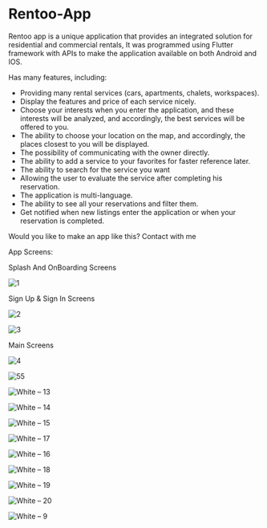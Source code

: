 # Rentoo-App

Rentoo app is a unique application that provides an integrated solution for residential and commercial rentals, It was programmed using Flutter framework with APIs to make the application available on both Android and IOS. 

Has many features, including: 
* Providing many rental services (cars, apartments, chalets, workspaces).
* Display the features and price of each service nicely.
* Choose your interests when you enter the application, and these interests will be analyzed, and accordingly, the best services will be offered to you.
* The ability to choose your location on the map, and accordingly, the places closest to you will be displayed.
* The possibility of communicating with the owner directly.
* The ability to add a service to your favorites for faster reference later.
* The ability to search for the service you want
* Allowing the user to evaluate the service after completing his reservation.
* The application is multi-language.
* The ability to see all your reservations and filter them.
* Get notified when new listings enter the application or when your reservation is completed.

Would you like to make an app like this? Contact with me 

App Screens:

Splash And OnBoarding Screens

![1](https://github.com/BahaaAlnabeeh/Rentoo-App/assets/42490211/84742643-4ab4-48ea-9f8b-a11c374c698b)

Sign Up & Sign In Screens

![2](https://github.com/BahaaAlnabeeh/Rentoo-App/assets/42490211/52fc898e-1581-4754-a700-904bfbfd49c8)

![3](https://github.com/BahaaAlnabeeh/Rentoo-App/assets/42490211/07b6b2a4-6c1e-4200-a6e2-416197c1c623)

Main Screens

![4](https://github.com/BahaaAlnabeeh/Rentoo-App/assets/42490211/a9fb63cd-f77a-4791-936b-ed22d2de1ca1)

![55](https://github.com/BahaaAlnabeeh/Rentoo-App/assets/42490211/2370965b-584e-4ca2-91cc-b7a8b0d02e86)

![White – 13](https://github.com/BahaaAlnabeeh/Rentoo-App/assets/42490211/9cdb3b91-c461-4aee-89c3-6316c8efd8f0)

![White – 14](https://github.com/BahaaAlnabeeh/Rentoo-App/assets/42490211/1267c717-e079-4ccf-8706-55d64809f54f)

![White – 15](https://github.com/BahaaAlnabeeh/Rentoo-App/assets/42490211/413d4035-26e9-49fa-b1c5-ce7496449fc9)

![White – 17](https://github.com/BahaaAlnabeeh/Rentoo-App/assets/42490211/98ba30b1-7c4f-4d35-aa35-627bb6220253)

![White – 16](https://github.com/BahaaAlnabeeh/Rentoo-App/assets/42490211/4b5a5491-1b14-43b0-95d9-aa34328cf3ff)

![White – 18](https://github.com/BahaaAlnabeeh/Rentoo-App/assets/42490211/5a0a8a5e-fe89-4ca0-9296-4c0317072541)

![White – 19](https://github.com/BahaaAlnabeeh/Rentoo-App/assets/42490211/210cb3cc-b8d3-4528-a2ee-11e536df158b)

![White – 20](https://github.com/BahaaAlnabeeh/Rentoo-App/assets/42490211/25f85bd7-4788-4411-83fb-fb6cca2f70c0)

![White – 9](https://github.com/BahaaAlnabeeh/Rentoo-App/assets/42490211/4eff025b-f86e-4bc5-b00c-4f01582fa9d4)
